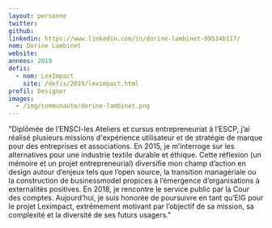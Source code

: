 ```yaml
---
layout: personne
twitter: 
github:
linkedin: https://www.linkedin.com/in/dorine-lambinet-99534b117/
nom: Dorine Lambinet
website:
annees: 2019
defis: 
  - nom: LexImpact
    site: /defis/2019/leximpact.html
profil: Designer
images:
  - /img/communaute/dorine-lambinet.png 
---
```


"Diplômée de l’ENSCI-les Ateliers et cursus entrepreneuriat à l’ESCP, j’ai réalisé plusieurs missions d'expérience utilisateur et de stratégie de marque pour des entreprises et associations. En 2015, je m’interroge sur les alternatives pour une industrie textile durable et éthique. Cette réflexion (un mémoire et un projet entrepreneurial) diversifie mon champ d’action en design autour d’enjeux tels que l’open source, la transition managériale ou la construction de businessmodel propices à l’émergence d’organisations à externalités positives. En 2018, je rencontre le service public par la Cour des comptes. Aujourd’hui, je suis honorée de poursuivre en tant qu’EIG pour le projet Leximpact, extrêmement motivant par l’objectif de sa mission, sa complexité et la diversité de ses futurs usagers."
